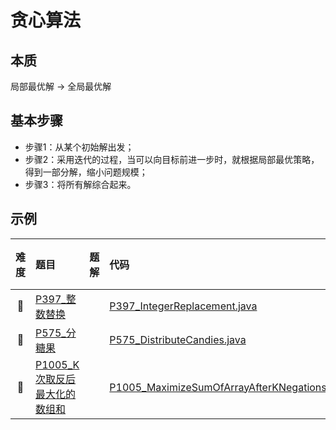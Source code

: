 # 贪心算法

## 本质

局部最优解 -> 全局最优解

## 基本步骤

- 步骤1：从某个初始解出发； 
- 步骤2：采用迭代的过程，当可以向目标前进一步时，就根据局部最优策略，得到一部分解，缩小问题规模； 
- 步骤3：将所有解综合起来。

## 示例

|难度|题目|题解|代码|掌握度|
|:---:|:---|:---|:---|:---:|
|💛 |[P397_整数替换](./../content/P397_IntegerReplacement.md) | |[P397_IntegerReplacement.java](./../../P397_IntegerReplacement.java)|😄|
|💚 |[P575_分糖果](./../content/P575_DistributeCandies.md) | |[P575_DistributeCandies.java](./../../P575_DistributeCandies.java)|😄|
|💚 |[P1005_K 次取反后最大化的数组和](./../content/P1005_MaximizeSumOfArrayAfterKNegations.md) | |[P1005_MaximizeSumOfArrayAfterKNegations.java](./../../P1005_MaximizeSumOfArrayAfterKNegations.java)|😄|
